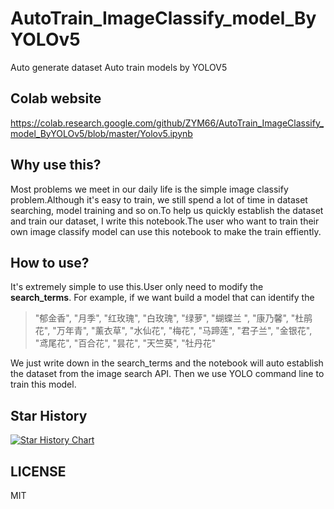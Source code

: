 # AutoTrain_ImageClassify_model_ByYOLOv5

Auto generate dataset 
Auto train models by YOLOV5

## Colab website
https://colab.research.google.com/github/ZYM66/AutoTrain_ImageClassify_model_ByYOLOv5/blob/master/Yolov5.ipynb

## Why use this?
  
  Most problems we meet in our daily life is the simple image classify problem.Although it's easy to train, we still spend a lot of time in dataset searching, model training and so on.To help us quickly establish the dataset and train our dataset, I write this notebook.The user who want to train their own image classify model can use this notebook to make the train effiently.
 
## How to use?
  It's extremely simple to use this.User only need to modify the **search_terms**.
  For example, if we want build a model that can identify the 
  > "郁金香", "月季", "红玫瑰", "白玫瑰", "绿萝", "蝴蝶兰 ", "康乃馨", "杜鹃花", "万年青", "薰衣草", "水仙花", "梅花", "马蹄莲", "君子兰", "金银花", "鸢尾花", "百合花", "昙花", "天竺葵", "牡丹花"
  
  We just write down in the search_terms and the notebook will auto establish the dataset from the image search API.
  Then we use YOLO command line to train this model.
## Star History

[![Star History Chart](https://api.star-history.com/svg?repos=ZYM66/AutoTrain_ImageClassify_model_ByYOLOv5&type=Date)](https://star-history.com/#ZYM66/AutoTrain_ImageClassify_model_ByYOLOv5&Date)
## LICENSE
MIT

